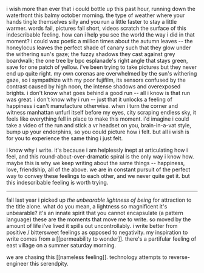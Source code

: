 i wish more than ever that i could bottle up this past hour, running down the waterfront this balmy october morning. the type of weather where your hands tingle themselves silly and you run a little faster to stay a little warmer. 
words fail, pictures fall short, videos scratch the surface of this indescribable feeling. how can i help you see the world the way i did in that moment? 
i could wax poetic a million times about the autumn leaves -- the honeylocus leaves the perfect shade of canary such that they glow under the withering sun's gaze; the fuzzy shadows they cast against grey boardwalk; the one tree by bpc esplanade's right angle that stays green, save for one patch of yellow. i've been trying to take pictures but they never end up quite right. my own corenas are overwhelmed by the sun's withering gaze, so i sympathize with my poor fujifilm, its sensors confused by the contrast caused by high noon, the intense shadows and overexposed brights. 
i don't know what goes behind a good run -- all i know is that run was great. i don't know why i run -- just that it unlocks a feeling of happiness i can't manufacture otherwise. when i turn the corner and witness manhattan unfurl itself before my eyes, city scraping endless sky, it feels like everything fell in place to make this moment. i'd imagine i could take a video of the run and stick a vr headset on you, brain-in-a-vat style, bump up your endorphins, so you could picture how i felt. but all i wish is for you to experience the same thing i just felt. 

i know why i write. it's because i am helplessly inept at articulating how i feel, and this round-about-over-dramatic spiral is the only way i know how. maybe this is why we keep writing about the same things -- happiness, love, friendship, all of the above. we are in constant pursuit of the perfect way to convey these feelings to each other, and we never quite get it. but this indescribable feeling is worth trying. 

--------------------------------------------------------------------------
fall last year i picked up *the unbearable lightness of being* for attraction to the title alone. what do you mean, a lightness so magnificent it's unbearable? it's an innate spirit that you cannot encapsulate (a pattern language)
these are the moments that move me to write. so moved by the amount of life i've lived it spills out uncontrollably. i write better from positive / bittersweet feelings as opposed to negativity. 
my inspiration to write comes from a [[permeability to wonder]]. 
there's a partifular feeling of east village on a summer saturday morning. 

we are chasing this [[nameless feeling]]. technology attempts to reverse-engineer this serendpity. 